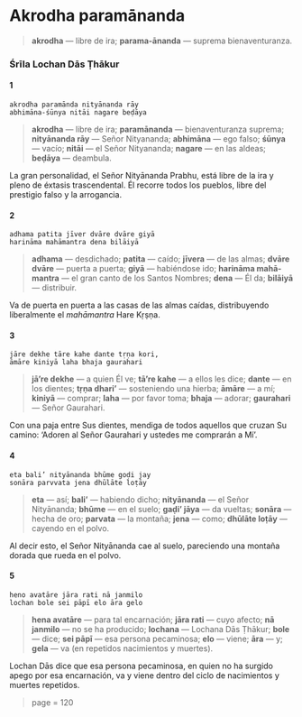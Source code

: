 # Akrodha paramānanda

> **akrodha** — libre de ira; **parama-ānanda** — suprema bienaventuranza.

### Śrīla Lochan Dās Ṭhākur

#### 1

    akrodha paramānda nityānanda rāy
    abhimāna-śūnya nitāi nagare beḍāya

> **akrodha** — libre de ira; **paramānanda** — bienaventuranza suprema; **nityānanda rāy** — Señor Nityananda; **abhimāna** — ego falso; **śūnya** — vacío; **nitāi** — el Señor Nityananda; **nagare** — en las aldeas; **beḍāya** — deambula.

La gran personalidad, el Señor Nityānanda Prabhu, está libre de la ira y pleno de éxtasis trascendental. Él recorre todos los pueblos, libre del prestigio falso y la arrogancia.

#### 2

    adhama patita jīver dvāre dvāre giyā
    harināma mahāmantra dena bilāiyā

> **adhama** — desdichado; **patita** — caído; **jīvera** — de las almas; **dvāre dvāre** — puerta a puerta; **giyā** — habiéndose ido; **harināma mahā-mantra** — el gran canto de los Santos Nombres; **dena** — Él da; **bilāiyā** — distribuir.

Va de puerta en puerta a las casas de las almas caídas, distribuyendo liberalmente el *mahāmantra* Hare Kṛṣṇa.

#### 3

    jāre dekhe tāre kahe dante tṛṇa kori,
    āmāre kiniyā laha bhaja gaurahari

> **jā’re dekhe** — a quien Él ve; **tā’re kahe** — a ellos les dice; **dante** — en los dientes; **tṛṇa dhari’** — sosteniendo una hierba; **āmāre** — a mí; **kiniyā** — comprar; **laha** — por favor toma; **bhaja** — adorar; **gaurahari** — Señor Gaurahari.

Con una paja entre Sus dientes, mendiga de todos aquellos que cruzan Su camino: ‘Adoren al Señor Gaurahari y ustedes me comprarán a Mí’.

#### 4

    eta bali’ nityānanda bhūme goḍi jay
    sonāra parvvata jena dhūlāte loṭāy

> **eta** — así; **bali’** — habiendo dicho; **nityānanda** — el Señor Nityānanda; **bhūme** — en el suelo; **gaḍi’ jāya** — da vueltas; **sonāra** — hecha de oro; **parvata** — la montaña; **jena** — como; **dhūlāte loṭāy** — cayendo en el polvo.

Al decir esto, el Señor Nityānanda cae al suelo, pareciendo una montaña dorada que rueda en el polvo.

#### 5

    heno avatāre jāra rati nā janmilo
    lochan bole sei pāpī elo āra gelo

> **hena avatāre** — para tal encarnación; **jāra rati** — cuyo afecto; **nā janmilo** — no se ha producido; **lochana** — Lochana Dās Ṭhākur; **bole** — dice; **sei pāpī** — esa persona pecaminosa; **elo** — viene; **āra** — y; **gela** — va (en repetidos nacimientos y muertes).

Lochan Dās dice que esa persona pecaminosa, en quien no ha surgido apego por esa encarnación, va y viene dentro del ciclo de nacimientos y muertes repetidos.


> page = 120
